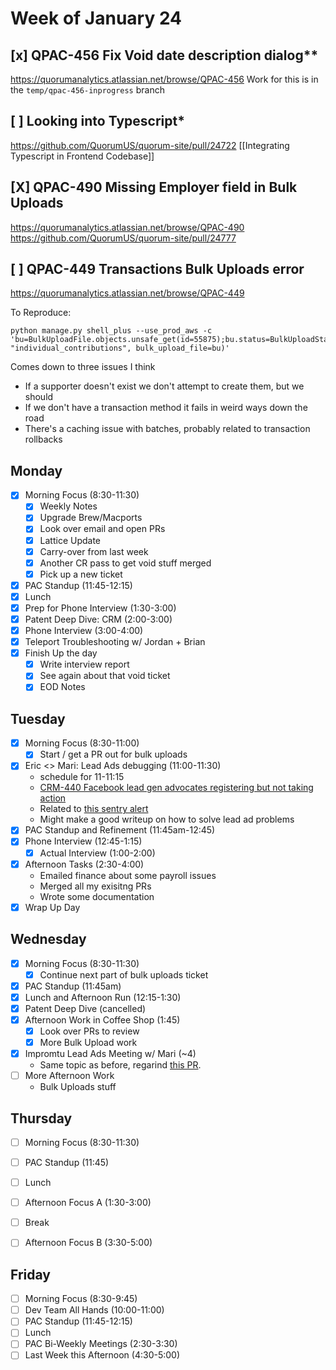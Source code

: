 # Week of January 24

## [x] QPAC-456 Fix Void date description dialog**
https://quorumanalytics.atlassian.net/browse/QPAC-456
Work for this is in the `temp/qpac-456-inprogress` branch

## [ ] Looking into Typescript*
https://github.com/QuorumUS/quorum-site/pull/24722
[[Integrating Typescript in Frontend Codebase]]

## [X] QPAC-490 Missing Employer field in Bulk Uploads
https://quorumanalytics.atlassian.net/browse/QPAC-490
https://github.com/QuorumUS/quorum-site/pull/24777

## [ ] QPAC-449 Transactions Bulk Uploads error
https://quorumanalytics.atlassian.net/browse/QPAC-449

To Reproduce:
```
python manage.py shell_plus --use_prod_aws -c 'bu=BulkUploadFile.objects.unsafe_get(id=55875);bu.status=BulkUploadStatus.queued;bu.save();management.call_command("parse", "individual_contributions", bulk_upload_file=bu)'
```

Comes down to three issues I think
 * If a supporter doesn't exist we don't attempt to create them, but we should
 * If we don't have a transaction method it fails in weird ways down the road
 * There's a caching issue with batches, probably related to transaction rollbacks

## Monday
 - [x] Morning Focus (8:30-11:30)
	 - [x] Weekly Notes
	 - [x] Upgrade Brew/Macports
	 - [x] Look over email and open PRs
	 - [x] Lattice Update
	 - [x] Carry-over from last week
	 - [x] Another CR pass to get void stuff merged
	 - [x] Pick up a new ticket
 - [x] PAC Standup (11:45-12:15)
 - [x] Lunch
 - [x] Prep for Phone Interview (1:30-3:00)
 - [x] Patent Deep Dive: CRM (2:00-3:00)
 - [x] Phone Interview (3:00-4:00)
 - [x] Teleport Troubleshooting w/ Jordan + Brian
 - [x] Finish Up the day
	 - [x] Write interview report
	 - [x] See again about that void ticket
	 - [x] EOD Notes

## Tuesday
 - [x] Morning Focus (8:30-11:00)
	 - [x] Start / get a PR out for bulk uploads
 - [x] Eric <> Mari: Lead Ads debugging (11:00-11:30)
	 - schedule for 11-11:15
	 - [CRM-440 Facebook lead gen advocates registering but not taking action][crm440]
	 - Related to [this sentry alert][sentry1]
	 - Might make a good writeup on how to solve lead ad problems
 - [x] PAC Standup and Refinement (11:45am-12:45)
 - [x] Phone Interview (12:45-1:15)
	 - [x] Actual Interview (1:00-2:00)
 - [x] Afternoon Tasks (2:30-4:00)
	 - Emailed finance about some payroll issues
	 - Merged all my exisitng PRs
	 - Wrote some documentation
 - [x] Wrap Up Day

[crm440]: https://quorumanalytics.atlassian.net/browse/CRM-440
[sentry1]: https://sentry.io/organizations/quorum/issues/2926038577/

## Wednesday
 - [x] Morning Focus (8:30-11:30)
	 - [x] Continue next part of bulk uploads ticket
 - [x] PAC Standup (11:45am)
 - [x] Lunch and Afternoon Run (12:15-1:30)
 - [x] Patent Deep Dive (cancelled)
 - [x] Afternoon Work in Coffee Shop (1:45)
	 - [x] Look over PRs to review
	 - [x] More Bulk Upload work
 - [x] Impromtu Lead Ads Meeting w/ Mari (~4)
	 - Same topic as before, regarind [this PR][pr1].
 - [ ] More Afternoon Work
	 - Bulk Uploads stuff

[pr1]: https://github.com/QuorumUS/quorum-site/pull/24800

## Thursday
 - [ ] Morning Focus (8:30-11:30)
 - [ ] PAC Standup (11:45)
 - [ ] Lunch
 - [ ] Afternoon Focus A (1:30-3:00)
 - [ ] Break
 - [ ] Afternoon Focus B (3:30-5:00)


## Friday
 - [ ] Morning Focus (8:30-9:45)
 - [ ] Dev Team All Hands (10:00-11:00)
 - [ ] PAC Standup (11:45-12:15)
 - [ ] Lunch
 - [ ] PAC Bi-Weekly Meetings (2:30-3:30)
 - [ ] Last Week this Afternoon (4:30-5:00)